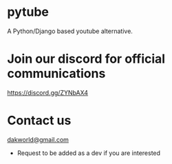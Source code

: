 # pytube
A Python/Django based youtube alternative.

# Join our discord for official communications
https://discord.gg/ZYNbAX4

# Contact us
dakworld@gmail.com
- Request to be added as a dev if you are interested
